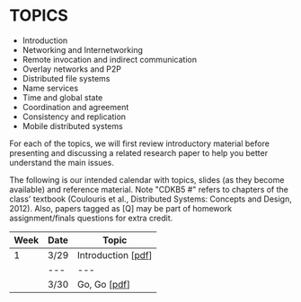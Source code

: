 # TOPICS

* Introduction
* Networking and Internetworking
* Remote invocation and indirect communication
* Overlay networks and P2P
* Distributed file systems
* Name services
* Time and global state
* Coordination and agreement
* Consistency and replication
* Mobile distributed systems

For each of the topics, we will first review introductory material before presenting and discussing a related research paper to help you better understand the main issues.

The following is our intended calendar with topics, slides (as they become available) and reference material. Note "CDKB5 #" refers to chapters of the class' textbook (Coulouris et al., Distributed Systems: Concepts and Design, 2012). Also, papers tagged as [Q] may be part of homework assignment/finals questions for extra credit.

| Week | Date | Topic |
| --- | --- | --- |
| 1 | 3/29 | Introduction [[pdf](https://github.com/yuanhui-yang/EECS345/blob/master/Lecture/01-Introduction.pdf)] |
|  | --- | --- |
|  | 3/30 | Go, Go [[pdf](https://github.com/yuanhui-yang/EECS345/blob/master/Lecture/02-GoGo.pdf)] |
